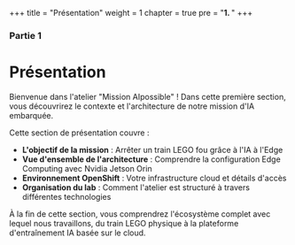 +++
title = "Présentation"
weight = 1
chapter = true
pre = "<b>1. </b>"
+++

### Partie 1

# Présentation

Bienvenue dans l'atelier "Mission AIpossible" ! Dans cette première section, vous découvrirez le contexte et l'architecture de notre mission d'IA embarquée.

Cette section de présentation couvre :
- **L'objectif de la mission** : Arrêter un train LEGO fou grâce à l'IA à l'Edge
- **Vue d'ensemble de l'architecture** : Comprendre la configuration Edge Computing avec Nvidia Jetson Orin
- **Environnement OpenShift** : Votre infrastructure cloud et détails d'accès
- **Organisation du lab** : Comment l'atelier est structuré à travers différentes technologies

À la fin de cette section, vous comprendrez l'écosystème complet avec lequel nous travaillons, du train LEGO physique à la plateforme d'entraînement IA basée sur le cloud.
